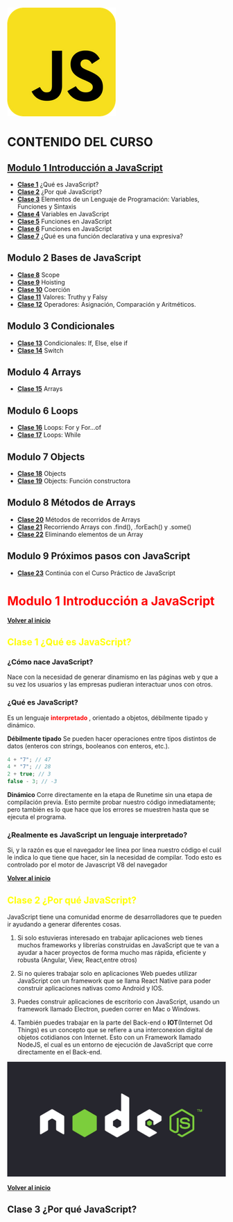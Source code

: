 <!-- IMAGEN DE INICIO -->
<a name="inicio"></a>

![Javascript logo](javascript-logo.png)
<!-- CONTENIDO CURSO -->


# CONTENIDO DEL CURSO
## [Modulo 1 Introducción a JavaScript](#modulo1)

* [**Clase 1**](#clase1)   ¿Qué es JavaScript?
* [**Clase 2**](#clase2) ¿Por qué JavaScript?
* [**Clase 3**](#clase3) Elementos de un Lenguaje de Programación: Variables, Funciones y Sintaxis
* [**Clase 4**](#clase4) Variables en JavaScript 
* [**Clase 5**](#clase5) Funciones en JavaScript
* [**Clase 6**](#clase6) Funciones en JavaScript
* [**Clase 7**](#clase7) ¿Qué es una función declarativa y una expresiva?  
  

## Modulo 2 Bases de JavaScript

* [**Clase 8**](#clase8) Scope
* [**Clase 9**](#clase9) Hoisting
* [**Clase 10**](#clase10) Coerción
* [**Clase 11**](#clase11) Valores: Truthy y Falsy
* [**Clase 12**](#clase12) Operadores: Asignación, Comparación y Aritméticos.

## Modulo 3 Condicionales

* [**Clase 13**](#clase13) Condicionales: If, Else, else if
* [**Clase 14**](#clase14) Switch
  

## Modulo 4 Arrays

* [**Clase 15**](#clase15) Arrays

  
## Modulo 6 Loops
 
* [**Clase 16**](#clase16) Loops: For y For...of
* [**Clase 17**](#clase17) Loops: While


## Modulo 7 Objects

 
* [**Clase 18**](#clase18) Objects
* [**Clase 19**](#clase19) Objects: Función constructora

 
## Modulo 8 Métodos de Arrays

* [**Clase 20**](#clase20) Métodos de recorridos de Arrays
* [**Clase 21**](#clase21) Recorriendo Arrays con .find(), .forEach() y .some()
* [**Clase 22**](#clase22) Eliminando elementos de un Array 


## Modulo 9 Próximos pasos con JavaScript
 
* [**Clase 23**](#clase23) Continúa con el Curso Práctico de JavaScript

<a name="modulo1"></a>

# **<span style="color:red"> Modulo 1 Introducción a JavaScript </span>** 

[**Volver al inicio**](#inicio)
<a name="clase1"></a>
## **<span style="color:yellow"> **Clase 1** ¿Qué es JavaScript? </span>** 

### **¿Cómo nace JavaScript?**

Nace con la necesidad de generar dinamismo en las páginas web y que a su vez los usuarios y las empresas pudieran interactuar unos con otros.

### **¿Qué es JavaScript?**

Es un lenguaje **<span style="color:red"> interpretado </span>**, orientado a objetos, débilmente tipado y dinámico.

**Débilmente tipado** 
Se pueden hacer operaciones entre tipos distintos de datos (enteros con strings, booleanos con enteros, etc.).

``` javascript
4 + "7"; // 47
4 * "7"; // 28
2 + true; // 3
false - 3; // -3
```
**Dinámico**
Corre directamente en la etapa de Runetime sin una etapa de compilación previa. Esto permite probar nuestro código inmediatamente; pero también es lo que hace que los errores se muestren hasta que se ejecuta el programa.

### **¿Realmente es JavaScript un lenguaje interpretado?**

Si, y la razón es que el navegador lee linea por linea nuestro código el cuál le indica lo que tiene que hacer, sin la necesidad de compilar. Todo esto es controlado por el motor de Javascript V8 del navegador

[**Volver al inicio**](#inicio)
<a name="clase2"></a>
## **<span style="color:yellow"> **Clase 2** ¿Por qué JavaScript? </span>** 

JavaScript tiene una comunidad enorme de desarrolladores que te pueden ir ayudando a generar diferentes cosas.

1. Si solo estuvieras interesado en trabajar aplicaciones web tienes muchos frameworks y librerías construidas en JavaScript que te van a ayudar a hacer proyectos de forma mucho mas rápida, eficiente y robusta (Angular, View, React,entre otros)

2. Si no quieres trabajar solo en aplicaciones Web puedes utilizar JavaScript con un framework que se llama React Native para poder construir aplicaciones nativas como Android y IOS.
3. Puedes construir aplicaciones de escritorio con JavaScript, usando un framework llamado Electron, pueden correr en Mac o Windows.
4. También puedes trabajar en la parte del Back-end o **IOT**(Internet Od Things) es un concepto que se refiere a una interconexion digital de objetos cotidianos con Internet. Esto con un Framework llamado NodeJS, el cual es un entorno de ejecución de JavaScript que corre directamente en el Back-end.

![node js logo](nodejslogo.jpg)

[**Volver al inicio**](#inicio)
<a name="clase3"></a>
## **Clase 3** ¿Por qué JavaScript? 
